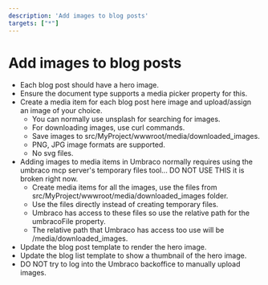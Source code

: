 ```yaml
---
description: 'Add images to blog posts'
targets: ["*"]
---
```


# Add images to blog posts

* Each blog post should have a hero image.
* Ensure the document type supports a media picker property for this.
* Create a media item for each blog post here image and upload/assign an image of your choice.
  * You can normally use unsplash for searching for images.
  * For downloading images, use curl commands.
  * Save images to src/MyProject/wwwroot/media/downloaded_images.
  * PNG, JPG image formats are supported.
  * No svg files.
* Adding images to media items in Umbraco normally requires using the umbraco mcp server's temporary files tool... DO NOT USE THIS it is broken right now.
  * Create media items for all the images, use the files from src/MyProject/wwwroot/media/downloaded_images folder.
  * Use the files directly instead of creating temporary files.
  * Umbraco has access to these files so use the relative path for the umbracoFile property.
  * The relative path that Umbraco has access too use will be /media/downloaded_images.
* Update the blog post template to render the hero image.
* Update the blog list template to show a thumbnail of the hero image.
* DO NOT try to log into the Umbraco backoffice to manually upload images.